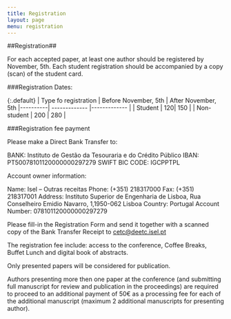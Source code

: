 ```yaml
---
title: Registration
layout: page
menu: registration
---
```


##<a name="registration">Registration</a>##

For each accepted paper, at least one author should be registered by November, 5th. 
Each student registration should be accompanied by a copy (scan) of the student card.





###Registration Dates:

{:.default}
| Type fo registration   |      Before  November, 5th   |  After November, 5th
|----------| ------------- |------------- |
| Student |  120| 150 |
| Non-student |  200 |  280 |



###Registration fee payment

Please make a Direct Bank Transfer to:

  
BANK: Instituto de Gestão da Tesouraria e do Crédito Público 
IBAN: PT50078101120000000297279 
SWIFT BIC CODE: IGCPPTPL 

Account owner information: 


Name: Isel – Outras receitas
Phone: (+351) 218317000
Fax: (+351) 218317001 
Address: Instituto Superior de Engenharia de Lisboa, Rua Conselheiro Emidio Navarro, 1,1950-062 Lisboa
Country: Portugal 
Account Number:  078101120000000297279  
 
Please fill-in the Registration Form and send it together 
with a scanned copy of the Bank Transfer Receipt to [cetc@deetc.isel.pt](cetc@deetc.isel.pt)

The registration fee include: access to the conference, Coffee Breaks, Buffet Lunch and 
digital book of abstracts.


Only presented papers will be considered for publication.

Authors presenting more then one paper at the conference 
(and submitting full manuscript for review and publication in the proceedings) 
are required to proceed to an additional payment of 50€ as a processing fee for each of the additional manuscript 
(maximum 2 additional manuscripts for presenting author).  



